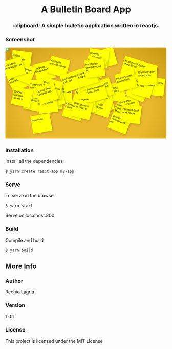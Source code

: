  
# <h1 align='center'>A Bulletin Board App</h1>

<h3 align='center'> :clipboard: A simple bulletin  application written in reactjs.</h3>


### Screenshot
![light theme](https://github.com/foxching/bulletin-board/blob/master/public/images/screenshot.png)


### Installation

Install all the dependencies

```sh
$ yarn create react-app my-app
```

### Serve
To serve in the browser  

```sh
$ yarn start
```
Serve on localhost:300

### Build
Compile and build

```sh
$ yarn build
```

## More Info

### Author

Rechie Lagria

### Version
1.0.1

### License

This project is licensed under the MIT License
